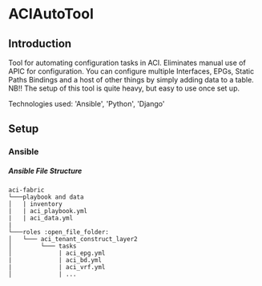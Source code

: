 # ACIAutoTool

## Introduction
Tool for automating configuration tasks in ACI. Eliminates manual use of APIC for configuration. 
You can configure multiple Interfaces, EPGs, Static Paths Bindings and a host of other things by simply adding data to a table.
NB!! The setup of this tool is quite heavy, but easy to use once set up.

Technologies used: 'Ansible', 'Python', 'Django'

## Setup
###  Ansible

##### Ansible File Structure
```
aci-fabric
└───playbook and data
│   | inventory
|   | aci_playbook.yml
|   | aci_data.yml
|
└───roles :open_file_folder:
│   └─── aci_tenant_construct_layer2
│        └─── tasks
│             | aci_epg.yml
|             | aci_bd.yml
|             | aci_vrf.yml
│             | ...
```
